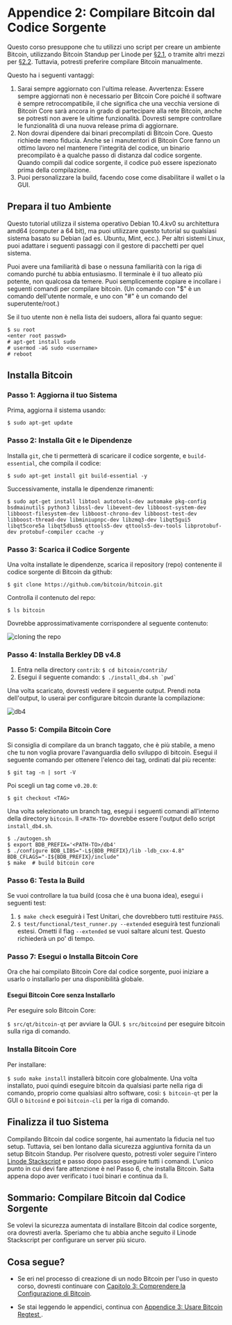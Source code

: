 # Appendice 2: Compilare Bitcoin dal Codice Sorgente

Questo corso presuppone che tu utilizzi uno script per creare un ambiente Bitcoin, utilizzando Bitcoin Standup per Linode per [§2.1](02_1_Setting_Up_a_Bitcoin-Core_VPS_with_StackScript.md), o tramite altri mezzi per [§2.2](02_2_Setting_Up_Bitcoin_Core_Other.md). Tuttavia, potresti preferire compilare Bitcoin manualmente.

Questo ha i seguenti vantaggi:

1. Sarai sempre aggiornato con l'ultima release. Avvertenza: Essere sempre aggiornati non è necessario per Bitcoin Core poiché il software è sempre retrocompatibile, il che significa che una vecchia versione di Bitcoin Core sarà ancora in grado di partecipare alla rete Bitcoin, anche se potresti non avere le ultime funzionalità. Dovresti sempre controllare le funzionalità di una nuova release prima di aggiornare.
2. Non dovrai dipendere dai binari precompilati di Bitcoin Core. Questo richiede meno fiducia. Anche se i manutentori di Bitcoin Core fanno un ottimo lavoro nel mantenere l'integrità del codice, un binario precompilato è a qualche passo di distanza dal codice sorgente. Quando compili dal codice sorgente, il codice può essere ispezionato prima della compilazione.
3. Puoi personalizzare la build, facendo cose come disabilitare il wallet o la GUI.

## Prepara il tuo Ambiente

Questo tutorial utilizza il sistema operativo Debian 10.4.kv0 su architettura amd64 (computer a 64 bit), ma puoi utilizzare questo tutorial su qualsiasi sistema basato su Debian (ad es. Ubuntu, Mint, ecc.). Per altri sistemi Linux, puoi adattare i seguenti passaggi con il gestore di pacchetti per quel sistema.

Puoi avere una familiarità di base o nessuna familiarità con la riga di comando purché tu abbia entusiasmo. Il terminale è il tuo alleato più potente, non qualcosa da temere. Puoi semplicemente copiare e incollare i seguenti comandi per compilare bitcoin. (Un comando con "$" è un comando dell'utente normale, e uno con "#" è un comando del superutente/root.)

Se il tuo utente non è nella lista dei sudoers, allora fai quanto segue:



```
$ su root
<enter root passwd>
# apt-get install sudo
# usermod -aG sudo <username>
# reboot
```


## Installa Bitcoin

### Passo 1: Aggiorna il tuo Sistema

Prima, aggiorna il sistema usando:

```
$ sudo apt-get update
```
### Passo 2: Installa Git e le Dipendenze

Installa `git`, che ti permetterà di scaricare il codice sorgente, e `build-essential`, che compila il codice:

```
$ sudo apt-get install git build-essential -y
```

Successivamente, installa le dipendenze rimanenti:

```
$ sudo apt-get install libtool autotools-dev automake pkg-config bsdmainutils python3 libssl-dev libevent-dev libboost-system-dev libboost-filesystem-dev libboost-chrono-dev libboost-test-dev libboost-thread-dev libminiupnpc-dev libzmq3-dev libqt5gui5 libqt5core5a libqt5dbus5 qttools5-dev qttools5-dev-tools libprotobuf-dev protobuf-compiler ccache -y
```

### Passo 3: Scarica il Codice Sorgente

Una volta installate le dipendenze, scarica il repository (repo) contenente il codice sorgente di Bitcoin da github:

```
$ git clone https://github.com/bitcoin/bitcoin.git
```

Controlla il contenuto del repo:

```
$ ls bitcoin
````
Dovrebbe approssimativamente corrispondere al seguente contenuto:

![cloning the repo](./public/LBftCLI-compiling_bitcoin-git.png)

### Passo 4: Installa Berkley DB v4.8

1. Entra nella directory `contrib`: `$ cd bitcoin/contrib/`
2. Esegui il seguente comando: ```$ ./install_db4.sh `pwd` ```

Una volta scaricato, dovresti vedere il seguente output. Prendi nota dell'output, lo userai per configurare bitcoin durante la compilazione:

![db4](./public/LBftCLI-compiling_bitcoin-db4.png)

### Passo 5: Compila Bitcoin Core

Si consiglia di compilare da un branch taggato, che è più stabile, a meno che tu non voglia provare l'avanguardia dello sviluppo di bitcoin. Esegui il seguente comando per ottenere l'elenco dei tag, ordinati dal più recente:
```
$ git tag -n | sort -V
```
Poi scegli un tag come `v0.20.0`:
```
$ git checkout <TAG>
```

Una volta selezionato un branch tag, esegui i seguenti comandi all'interno della directory `bitcoin`. Il `<PATH-TO>` dovrebbe essere l'output dello script `install_db4.sh`.

```
$ ./autogen.sh
$ export BDB_PREFIX='<PATH-TO>/db4'
$ ./configure BDB_LIBS="-L${BDB_PREFIX}/lib -ldb_cxx-4.8" BDB_CFLAGS="-I${BDB_PREFIX}/include"
$ make  # build bitcoin core
```

### Passo 6: Testa la Build

Se vuoi controllare la tua build (cosa che è una buona idea), esegui i seguenti test:

1. `$ make check` eseguirà i Test Unitari, che dovrebbero tutti restituire `PASS`.
2. `$ test/functional/test_runner.py --extended` eseguirà test funzionali estesi. Ometti il flag `--extended` se vuoi saltare alcuni test. Questo richiederà un po' di tempo.

### Passo 7: Esegui o Installa Bitcoin Core

Ora che hai compilato Bitcoin Core dal codice sorgente, puoi iniziare a usarlo o installarlo per una disponibilità globale.

#### Esegui Bitcoin Core senza Installarlo

Per eseguire solo Bitcoin Core:

`$ src/qt/bitcoin-qt` per avviare la GUI.
`$ src/bitcoind` per eseguire bitcoin sulla riga di comando.

### Installa Bitcoin Core

Per installare:

`$ sudo make install` installerà bitcoin core globalmente. Una volta installato, puoi quindi eseguire bitcoin da qualsiasi parte nella riga di comando, proprio come qualsiasi altro software, così: `$ bitcoin-qt` per la GUI o `bitcoind` e poi `bitcoin-cli` per la riga di comando.

## Finalizza il tuo Sistema

Compilando Bitcoin dal codice sorgente, hai aumentato la fiducia nel tuo setup. Tuttavia, sei ben lontano dalla sicurezza aggiuntiva fornita da un setup Bitcoin Standup. Per risolvere questo, potresti voler seguire l'intero [Linode Stackscript](https://github.com/BlockchainCommons/Bitcoin-Standup-Scripts/blob/master/Scripts/LinodeStandUp.sh) e passo dopo passo eseguire tutti i comandi. L'unico punto in cui devi fare attenzione è nel Passo 6, che installa Bitcoin. Salta appena dopo aver verificato i tuoi binari e continua da lì.

## Sommario: Compilare Bitcoin dal Codice Sorgente

Se volevi la sicurezza aumentata di installare Bitcoin dal codice sorgente, ora dovresti averla. Speriamo che tu abbia anche seguito il Linode Stackscript per configurare un server più sicuro.

## Cosa segue?

* Se eri nel processo di creazione di un nodo Bitcoin per l'uso in questo corso, dovresti continuare con [Capitolo 3: Comprendere la Configurazione di Bitcoin](03_0_Comprendere_la_Configurazione_di_Bitcoin.md).

* Se stai leggendo le appendici, continua con [Appendice 3: Usare Bitcoin Regtest ](A3_0_Usare_Bitcoin_Regtest.md).
